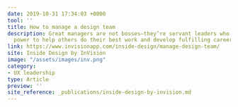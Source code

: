 ```yaml
---
date: 2019-10-31 17:34:03 +0000
tool: ''
title: How to manage a design team
description: Great managers are not bosses—they’re servant leaders who wield their
  power to help others do their best work and develop fulfilling careers.
link: https://www.invisionapp.com/inside-design/manage-design-team/
site: Inside Design by InVision
image: "/assets/images/inv.png"
category:
- UX leadership
type: Article
preview: ''
site_reference: _publications/inside-design-by-invision.md
---
```

